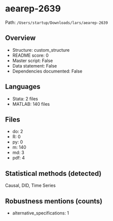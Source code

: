# aearep-2639

Path: `/Users/startup/Downloads/lars/aearep-2639`

## Overview
- Structure: custom_structure
- README score: 0
- Master script: False
- Data statement: False
- Dependencies documented: False

## Languages
- Stata: 2 files
- MATLAB: 140 files

## Files
- do: 2
- R: 0
- py: 0
- m: 140
- md: 3
- pdf: 4

## Statistical methods (detected)
Causal, DID, Time Series

## Robustness mentions (counts)
- alternative_specifications: 1